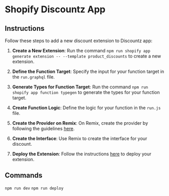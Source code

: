 # Shopify Discountz App

## Instructions

Follow these steps to add a new discount extension to Discountz app:

1. **Create a New Extension**: Run the command `npm run shopify app generate extension -- --template product_discounts` to create a new extension.

2. **Define the Function Target**: Specify the input for your function target in the `run.graphql` file.

3. **Generate Types for Function Target**: Run the command `npm run shopify app function typegen` to generate the types for your function target.

4. **Create Function Logic**: Define the logic for your function in the `run.js` file.

5. **Create the Provider on Remix**: On Remix, create the provider by following the guidelines [here](https://shopify.dev/docs/apps/selling-strategies/discounts/experience/ui).

6. **Create the Interface**: Use Remix to create the interface for your discount.

7. **Deploy the Extension**: Follow the instructions [here](https://shopify.dev/docs/apps/deployment/web) to deploy your extension.

## Commands

`npm run dev`
`npm run deploy`